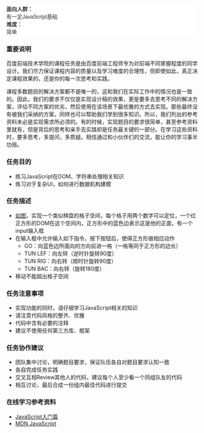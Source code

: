 <dl style="box-sizing: border-box; margin-top: 0px; margin-bottom: 20px; color: rgb(51, 51, 51); font-family: 'Helvetica Neue', Helvetica, Arial, sans-serif; font-size: 14px; font-style: normal; font-variant: normal; font-weight: normal; letter-spacing: normal; line-height: 20px; orphans: auto; text-align: start; text-indent: 0px; text-transform: none; white-space: normal; widows: 1; word-spacing: 0px; -webkit-text-stroke-width: 0px; background-color: rgb(255, 255, 255);">

<dt style="box-sizing: border-box; line-height: 1.42857; font-weight: 700;">面向人群：</dt>

<dd style="box-sizing: border-box; line-height: 1.42857; margin-left: 0px;">有一定JavaScript基础</dd>

<dt style="box-sizing: border-box; line-height: 1.42857; font-weight: 700;">难度：</dt>

<dd style="box-sizing: border-box; line-height: 1.42857; margin-left: 0px;">简单</dd>

</dl>

### 重要说明

百度前端技术学院的课程任务是由百度前端工程师专为对前端不同掌握程度的同学设计。我们尽力保证课程内容的质量以及学习难度的合理性，但即使如此，真正决定课程效果的，还是你的每一次思考和实践。

课程多数题目的解决方案都不是唯一的，这和我们在实际工作中的情况也是一致的。因此，我们的要求不仅仅是实现设计稿的效果，更是要多去思考不同的解决方案，评估不同方案的优劣，然后使用在该场景下最优雅的方式去实现。那些最终没有被我们采纳的方案，同样也可以帮助我们学到很多知识。所以，我们列出的参考资料未必是实现需求所必须的。有的时候，实现题目的要求很简单，甚至参考资料里就有，但是背后的思考和亲手去实践却是任务最关键的一部分。在学习这些资料时，要多思考，多提问，多质疑。相信通过和小伙伴们的交流，能让你的学习事半功倍。

### 任务目的

*   练习JavaScript在DOM、字符串处理相关知识
*   练习对于复杂UI，如何进行数据机构建模

### 任务描述

*   [如图](http://7xrp04.com1.z0.glb.clouddn.com/task_2_33_1.jpg)，实现一个类似棋盘的格子空间，每个格子用两个数字可以定位，一个红正方形的DOM在这个空间内，正方形中的蓝色边表示这是他的正面，有一个input输入框
*   在输入框中允许输入如下指令，按下按钮后，使得正方形做相应动作
    *   GO：向蓝色边所面向的方向前进一格（一格等同于正方形的边长）
    *   TUN LEF：向左转（逆时针旋转90度）
    *   TUN RIG：向右转（顺时针旋转90度）
    *   TUN BAC：向右转（旋转180度）
*   移动不能超出格子空间

### 任务注意事项

*   实现功能的同时，请仔细学习JavaScript相关的知识
*   请注意代码风格的整齐、优雅
*   代码中含有必要的注释
*   建议不使用任何第三方库、框架

### 任务协作建议

*   团队集中讨论，明确题目要求，保证队伍各自对题目要求认知一致
*   各自完成任务实践
*   交叉互相Review其他人的代码，建议每个人至少看一个同组队友的代码
*   相互讨论，最后合成一份组内最佳代码进行提交

### 在线学习参考资料

*   [JavaScript入门篇](http://www.imooc.com/view/36)
*   [MDN JavaScript](https://developer.mozilla.org/zh-CN/docs/Web/JavaScript)